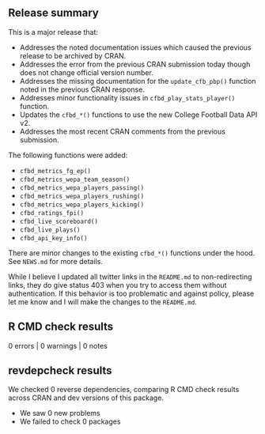 ## Release summary

This is a major release that:

* Addresses the noted documentation issues which caused the previous release to be archived by CRAN.
* Addresses the error from the previous CRAN submission today though does not change official version number.
* Addresses the missing documentation for the `update_cfb_pbp()` function noted in the previous CRAN response.
* Addresses minor functionality issues in `cfbd_play_stats_player()` function.
* Updates the `cfbd_*()` functions to use the new College Football Data API v2. 
* Addresses the most recent CRAN comments from the previous submission.

The following functions were added:
  * `cfbd_metrics_fg_ep()`
  * `cfbd_metrics_wepa_team_season()`
  * `cfbd_metrics_wepa_players_passing()`
  * `cfbd_metrics_wepa_players_rushing()`
  * `cfbd_metrics_wepa_players_kicking()`
  * `cfbd_ratings_fpi()`
  * `cfbd_live_scoreboard()`
  * `cfbd_live_plays()`
  * `cfbd_api_key_info()`

There are minor changes to the existing `cfbd_*()` functions under the hood. See `NEWS.md` for more details.

While I believe I updated all twitter links in the `README.md` to non-redirecting links, they do give status 403
when you try to access them without authentication. If this behavior is too problematic and against policy, please let me know and I will
make the changes to the `README.md`.

## R CMD check results

0 errors | 0 warnings | 0 notes

## revdepcheck results

We checked 0 reverse dependencies, comparing R CMD check results across CRAN and dev versions of this package.

* We saw 0 new problems
* We failed to check 0 packages
